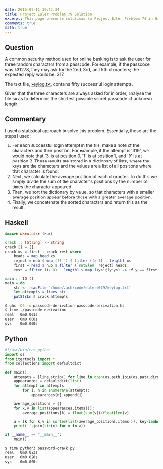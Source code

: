 ```yaml
---
date: 2015-09-11 19:43:34
title: Project Euler Problem 79 Solution
excerpt: This page presents solutions to Project Euler Problem 79 in Haskell and Python.
comments: true
math: true
---
```



## Question

A common security method used for online banking is to ask the user for three random characters from a passcode. For example, if the passcode was 531278, they may ask for the 2nd, 3rd, and 5th characters; the expected reply would be: 317.

The text file, [keylog.txt](http://projecteuler.net/project/keylog.txt), contains fifty successful login attempts.

Given that the three characters are always asked for in order, analyse the file so as to determine the shortest possible secret passcode of unknown length.





## Commentary

I used a statistical approach to solve this problem. 
Essentially, these are the steps I used:

1. For each successful login attempt in the file, make a note of the characters and their position. For example, if the attempt is '319', we would note that '3' is at position 0, '1' is at position 1, and '9' is at position 2. These results are stored in a dictionary of lists, where the keys are the characters and the values are a list of all positions where that character is found.
2. Next, we calculate the average position of each character. To do this we simply divide the sum of the character's positions by the number of times the character appeared.
3. Then, we sort the dictionary by value, so that characters with a smaller average position appear before those with a greater average position. 
4. Finally, we concatenate the sorted characters and return this as the result.




## Haskell

```haskell
import Data.List (nub)

crack :: [String] -> String
crack [] = []
crack xs = first : crack rest where
    heads = map head xs
    reject = nub $ map (!! 1) $ filter ((> 1) . length) xs
    first = head $ nub $ filter (`notElem` reject) heads
    rest = filter ((> 0) . length) $ map (\ys'@(y:ys) -> if y == first then ys else ys') xs

main :: IO ()
main = do
    str <- readFile "/home/zach/code/euler/079/keylog.txt"
    let attempts = lines str
    putStrLn $ crack attempts
```


```bash
$ ghc -O2 -o passcode-derivation passcode-derivation.hs
$ time ./passcode-derivation
real   0m0.001s
user   0m0.000s
sys    0m0.000s
```



## Python

```python
#!/usr/bin/env python
import os
from itertools import *
from collections import defaultdict

def main():
    attempts = [line.strip() for line in open(os.path.join(os.path.dirname(__file__), 'keylog.txt')).readlines()]
    appearances = defaultdict(list)
    for attempt in attempts:
        for i, n in enumerate(attempt):
            appearances[n].append(i)

    average_positions = {}
    for k,v in list(appearances.items()):
        average_positions[k] = float(sum(v))/float(len(v))

    a = [k for k,v in sorted(list(average_positions.items()), key=lambda a: a[1])]
    print(''.join(str(x) for x in a))

if __name__ == "__main__":
    main()
```


```bash
$ time python3 password-crack.py
real   0m0.023s
user   0m0.020s
sys    0m0.000s
```


